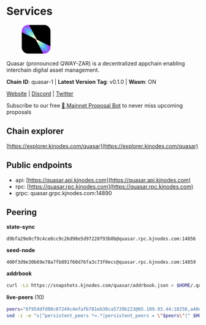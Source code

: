 # Services

<figure><img src="https://raw.githubusercontent.com/kj89/cosmos-images/main/logos/quasar.png" alt=""><figcaption></figcaption></figure>

Quasar (pronounced QWAY-ZAR) is a decentralized  appchain enabling interchain digital asset management.

**Chain ID**: quasar-1 | **Latest Version Tag**: v0.1.0 | **Wasm**: ON

[Website](https://www.quasar.fi) | [Discord](https://discord.gg/quasarfi) | [Twitter](https://twitter.com/QuasarFi)



Subscribe to our free [🤖 Mainnet Proposal Bot](https://t.me/kjnodes_proposal_bot) to never miss upcoming proposals


## Chain explorer
[https://explorer.kjnodes.com/quasar](https://explorer.kjnodes.com/quasar)

## Public endpoints

* api: [https://quasar.api.kjnodes.com](https://quasar.api.kjnodes.com)
* rpc: [https://quasar.rpc.kjnodes.com](https://quasar.rpc.kjnodes.com)
* grpc: quasar.grpc.kjnodes.com:14890

## Peering

**state-sync**

```text
d9bfa29e0cf9c4ce0cc9c26d98e5d97228f93b0b@quasar.rpc.kjnodes.com:14856
```

**seed-node**

```text
400f3d9e30b69e78a7fb891f60d76fa3c73f0ecc@quasar.rpc.kjnodes.com:14859
```

**addrbook**
```bash
curl -Ls https://snapshots.kjnodes.com/quasar/addrbook.json > $HOME/.quasarnode/config/addrbook.json
```

**live-peers** (10)
```bash
peers="6f95ddfd08c07249c4efafb781eb30ca5739b223@65.109.93.44:18256,a40e1d5f63fad9e14edb9c95458b27f3c1de858c@116.203.236.246:26618,5a111b281852be31838ecf1202e59981e618355e@89.116.31.95:18256,bbf8c1562c20726a436f1c1476ad49e560ca179b@51.89.190.33:26656,1369d544be2680e031b57f30a8d18cbe8b17a8ef@54.38.73.121:26656,6f9e244b6e225241c02b235f700c2b0788da982d@148.113.159.22:18256,0f7eca0da978e4304bb81fa1b9d9a1c87c57f45d@38.146.3.147:18256,a286b35c9e9626cc7b780120ebe4afa883c059ce@144.76.40.53:18256,d7ea38275af96271fd66194dad3951ef38b8ba7c@193.70.33.64:18256,d9bfa29e0cf9c4ce0cc9c26d98e5d97228f93b0b@65.109.88.38:14856"
sed -i -e "s|^persistent_peers *=.*|persistent_peers = \"$peers\"|" $HOME/.quasarnode/config/config.toml
```
